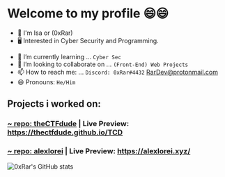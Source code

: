 # Welcome to my profile 😄😄

* 👦 I'm Isa or (0xRar)
* 🖥 Interested in Cyber Security and Programming.

- 🌱 I’m currently learning ... `Cyber Sec`
- 👯 I’m looking to collaborate on ... `(Front-End) Web Projects`
- 📫 How to reach me: ... `Discord: 0xRar#4432` RarDev@protonmail.com
- 😄 Pronouns: `He/Him`

## Projects i worked on: 
### [~ repo: theCTFdude](https://github.com/theCTFdude/TCD) | Live Preview: https://thectfdude.github.io/TCD
### [~ repo: alexlorei](https://github.com/MrCow3/website) | Live Preview: https://alexlorei.xyz/


![0xRar's GitHub stats](https://github-readme-stats.vercel.app/api?username=0xRar&show_icons=true&theme=synthwave)
